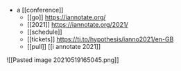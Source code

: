 - a [[conference]]
	- [[go]] https://iannotate.org/
	- [[2021]] https://iannotate.org/2021/
	- [[schedule]] 
	- [[tickets]] https://ti.to/hypothesis/ianno2021/en-GB
	- [[pull]] [[i annotate 2021]]

![[Pasted image 20210519165045.png]]